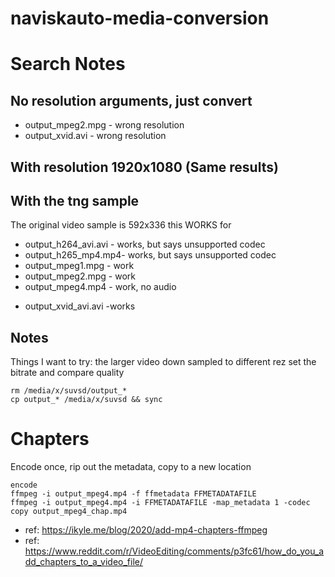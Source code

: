 # naviskauto-media-conversion


# Search Notes

## No resolution arguments, just convert
* output_mpeg2.mpg - wrong resolution
* output_xvid.avi - wrong resolution

## With resolution 1920x1080  (Same results)

## With the tng sample
The original video sample is 592x336
this WORKS for

* output_h264_avi.avi - works, but says unsupported codec
* output_h265_mp4.mp4- works, but says unsupported codec
* output_mpeg1.mpg - work
* output_mpeg2.mpg - work
* output_mpeg4.mp4 - work, no audio
- output_xvid_avi.avi -works

## Notes
Things I want to try:
the larger video down sampled to different rez
set the bitrate and compare quality


```
rm /media/x/suvsd/output_*
cp output_* /media/x/suvsd && sync
```

# Chapters

Encode once, rip out the metadata, copy to a new location

```
encode
ffmpeg -i output_mpeg4.mp4 -f ffmetadata FFMETADATAFILE
ffmpeg -i output_mpeg4.mp4 -i FFMETADATAFILE -map_metadata 1 -codec copy output_mpeg4_chap.mp4
```

* ref: https://ikyle.me/blog/2020/add-mp4-chapters-ffmpeg
* ref: https://www.reddit.com/r/VideoEditing/comments/p3fc61/how_do_you_add_chapters_to_a_video_file/